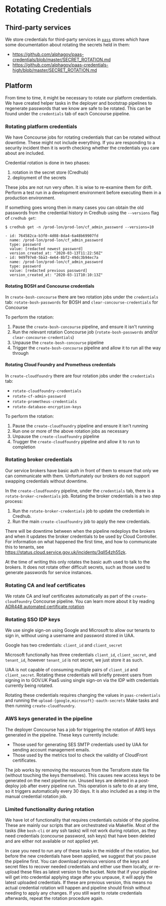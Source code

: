 # Rotating Credentials

## Third-party services

We store credentials for third-party services in [`pass`](https://www.passwordstore.org/) stores which have some documentation about rotating the secrets held in them:

- https://github.com/alphagov/paas-credentials/blob/master/SECRET_ROTATION.md
- https://github.com/alphagov/paas-credentials-high/blob/master/SECRET_ROTATION.md

## Platform

From time to time, it might be necessary to rotate our platform credentials. We
have created helper tasks in the deployer and bootstrap pipelines to regenerate
passwords that we know are safe to be rotated. This can be found under the
`credentials` tab of each Concourse pipeline.

### Rotating platform credentials

We have Concourse jobs for rotating credentials that can be rotated without
downtime. These might not include everything. If you are responding to a
security incident then it is worth checking whether the credentials you
care about are included.

Credential rotation is done in two phases:

1. rotation in the secret store (Credhub)
2. deployment of the secrets

These jobs are not run very often. It is wise to re-examine them for drift. Perform a test run in a development environment before executing them in a production environment.

If something goes wrong then in many cases
you can obtain the old passwords from the credential history in Credhub using
the `--versions` flag of `credhub get`:

```
$ credhub get -n /prod-lon/prod-lon/cf_admin_password --versions=10

- id: 764582ca-b3f0-4d08-8da4-6a48b69907fd
  name: /prod-lon/prod-lon/cf_admin_password
  type: password
  value: [redacted newest password]
  version_created_at: "2020-03-13T11:22:50Z"
- id: 949f97e8-5ba3-4e64-8bf2-49dc3b94ec7a
  name: /prod-lon/prod-lon/cf_admin_password
  type: password
  value: [redacted previous password]
  version_created_at: "2020-03-11T10:10:13Z"
```

#### Rotating BOSH and Concourse credentials

In `create-bosh-concourse` there are two rotation jobs under the `credentials`
tab: `rotate-bosh-passwords` for BOSH and `clear-concourse-credentials` for Concourse

To perform the rotation:
1. Pause the `create-bosh-concourse` pipeline, and ensure it isn't running
1. Run the relevant rotation Concourse job (`rotate-bosh-passwords` and/or `clear-concourse-credentials`)
1. Unpause the `create-bosh-concourse` pipeline
1. Trigger the `create-bosh-concourse` pipeline and allow it to run all the way through

#### Rotating Cloud Foundry and Prometheus credentials

In `create-cloudfoundry` there are four rotation jobs under the `credentials`
tab:

* `rotate-cloudfoundry-credentials`
* `rotate-cf-admin-password`
* `rotate-prometheus-credentials`
* `rotate-database-encryption-keys`

To perform the rotation:
1. Pause the `create-cloudfoundry` pipeline and ensure it isn't running
1. Run one or more of the above rotation jobs as necessary
1. Unpause the `create-cloudfoundry` pipeline
1. Trugger the `create-cloudfoundry` pipeline and allow it to run to completion

### Rotating broker credentials

Our service brokers have basic auth in front of them to ensure that only we
can communicate with them. Unfortunately our brokers do not support swapping
credentials without downtime.

In the `create-cloudfoundry` pipeline, under the `credentials` tab, there
is a `rotate-broker-credentials` job. Rotating the broker credentials is a
two step process:

1. Run the `rotate-broker-credentials` job to update the credentials in Credhub.
2. Run the main `create-cloudfoundry` job to apply the new credentials.

There will be downtime between when the pipeline redeploys the brokers and
when it updates the broker credentials to be used by Cloud Controller. For
information on what happened the first time, and how to communicate this to
tenants, see https://status.cloud.service.gov.uk/incidents/3qll54zh55zk.

At the time of writing this only rotates the basic auth used to talk to the
brokers. It does not rotate other difficult secrets, such as those used to
generate passwords for service instances.

### Rotating CA and leaf certificates

We rotate CA and leaf certificates automatically as part of the `create-cloudfoundry`
Concourse pipeline. You can learn more about it by reading [ADR448 automated certificate rotation](/architecture_decision_records/ADR448-automated-certificate-rotation/)

### Rotating SSO IDP keys

We use single sign-on using Google and Microsoft to allow our tenants to sign
in, without using a username and password stored in UAA.

Google has two credentials: `client_id` and `client_secret`

Microsoft functionally has three credentials `client_id`, `client_secret`, and
`tenant_id`, however `tenant_id` is not secret, we just store it as such.

UAA is not capable of consuming multiple pairs of `client_id` and `client_secret`.
Rotating these credentials will briefly prevent users from signing in to GOV.UK
PaaS using single sign-on via the IDP with credentials currently being rotated.

Rotating these credentials requires changing the values in `paas-credentials`
and running the `upload-{google,microsoft}-oauth-secrets` Make tasks and then
running `create-cloudfoundry`.

### AWS keys generated in the pipeline

The deployer Concourse has a job for triggering the rotation of AWS keys generated in the pipeline. These keys currently include:

* Those used for generating SES SMTP credentials used by UAA for sending account management emails.
* Those used by the metrics tool to check the validity of CloudFront certificates.

The job works by removing the resources from the Terraform state file (without touching the keys themselves). This causes new access keys to be generated on the next pipeline run. Unused keys are deleted in a post-deploy job after every pipeline run. This operation is safe to do at any time, so it triggers automatically every 30 days. It is also included as a step in the manual credential rotation job.

### Limited functionality during rotation

We have lot of functionality that requires credentials outside of the pipeline. These are mainly our scripts that are orchestrated via Makefile. Most of the tasks (like `bosh-cli` or any ssh tasks) will not work during rotation, as they need credentials (concourse password, ssh keys) that have been deleted and are either not available or not applied yet.

In case you need to run any of these tasks in the middle of the rotation, but before the new credentials have been applied, we suggest that you pause the pipeline first. You can download previous versions of the keys and secret files to recover needed credentials and either use them locally, or re-upload these files as latest version to the bucket. Note that if your pipeline will get into credential applying stage after you unpause, it will apply the latest uploaded credentials. If these are previous version, this means no actual credential rotation will happen and pipeline should finish without needing to apply any changes. If you still want to rotate credentials afterwards, repeat the rotation procedure again.

